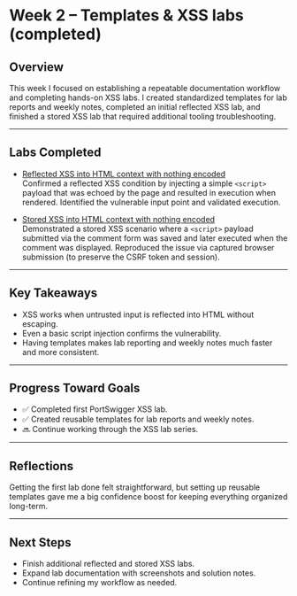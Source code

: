 # Week 2 – Templates & XSS labs (completed)

## Overview
This week I focused on establishing a repeatable documentation workflow and completing hands-on XSS labs. I created standardized templates for lab reports and weekly notes, completed an initial reflected XSS lab, and finished a stored XSS lab that required additional tooling troubleshooting.

---

## Labs Completed
- [Reflected XSS into HTML context with nothing encoded](../labs/portswigger_reflected_xss_no_encoding/report.md)  
Confirmed a reflected XSS condition by injecting a simple `<script>` payload that was echoed by the page and resulted in execution when rendered. Identified the vulnerable input point and validated execution.

- [Stored XSS into HTML context with nothing encoded](../labs/portswigger_stored_xss_no_encoding/report.md)  
Demonstrated a stored XSS scenario where a `<script>` payload submitted via the comment form was saved and later executed when the comment was displayed. Reproduced the issue via captured browser submission (to preserve the CSRF token and session).

---

## Key Takeaways
- XSS works when untrusted input is reflected into HTML without escaping.
- Even a basic script injection confirms the vulnerability.
- Having templates makes lab reporting and weekly notes much faster and more consistent.

---

## Progress Toward Goals
- ✅ Completed first PortSwigger XSS lab.
- ✅ Created reusable templates for lab reports and weekly notes.
- 🔜 Continue working through the XSS lab series.  

---

## Reflections
Getting the first lab done felt straightforward, but setting up reusable templates gave me a big confidence boost for keeping everything organized long-term.

---

## Next Steps
- Finish additional reflected and stored XSS labs.
- Expand lab documentation with screenshots and solution notes.
- Continue refining my workflow as needed.
